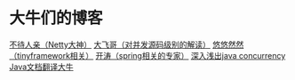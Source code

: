 大牛们的博客
===

[不待人亲（Netty大神）](http://budairenqin.iteye.com/)
[大飞哥（对并发源码级别的解读）](http://brokendreams.iteye.com/category/347917)
[悠悠然然（tinyframework相关）](http://my.oschina.net/tinyframework?fromerr=lHb7GhvB)
[开涛（spring相关的专家）](http://jinnianshilongnian.iteye.com/category/218109)
[深入浅出java concurrency](http://www.blogjava.net/xylz/archive/2010/07/08/325587.html)
[Java文档翻译大牛](http://blog.caoxudong.info)

